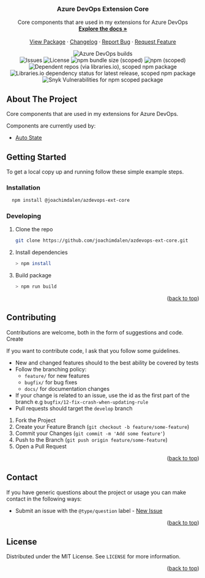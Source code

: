 <div id="top"></div>

<!-- PROJECT LOGO -->
<br />
<div align="center">

<h3 align="center">Azure DevOps Extension Core</h3>

  <p align="center">
  Core components that are used in my extensions for Azure DevOps
    <br />
    <a href="https://github.com/joachimdalen/azdevops-ext-core/blob/master/docs/index.md"><strong>Explore the docs »</strong></a>
    <br />
    <br />
    <a href="https://www.npmjs.com/package/@joachimdalen/azdevops-ext-core">View Package</a>
    ·
    <a href="https://github.com/joachimdalen/azdevops-ext-core/blob/master/docs/CHANGELOG.md">Changelog</a>
    ·
    <a href="https://github.com/joachimdalen/azdevops-ext-core/issues">Report Bug</a>
    ·
    <a href="https://github.com/joachimdalen/azdevops-ext-core/issues">Request Feature</a>
  </p>
</div>

<div align="center">
  <img alt="Azure DevOps builds" src="https://img.shields.io/azure-devops/build/dalenapps/6531387f-baea-443c-a284-0d0e786e56c3/39?color=0078d7&label=Master%20Build&logo=azure-devops&style=flat-square">
</div>
<div align="center">
<img alt="Issues" src="https://img.shields.io/github/issues/joachimdalen/azdevops-ext-core.svg?style=flat-square">
  <img alt="License" src="https://img.shields.io/github/license/joachimdalen/azdevops-ext-core?style=flat-square">
  <img alt="npm bundle size (scoped)" src="https://img.shields.io/bundlephobia/min/@joachimdalen/azdevops-ext-core?style=flat-square">
  <img alt="npm (scoped)" src="https://img.shields.io/npm/v/@joachimdalen/azdevops-ext-core?logo=npm&style=flat-square">
</div>

<div align="center">
  <img alt="Dependent repos (via libraries.io), scoped npm package" src="https://img.shields.io/librariesio/dependent-repos/npm/@joachimdalen/azdevops-ext-core?style=flat-square">
  <img alt="Libraries.io dependency status for latest release, scoped npm package" src="https://img.shields.io/librariesio/release/npm/@joachimdalen/azdevops-ext-core?style=flat-square">
  <img alt="Snyk Vulnerabilities for npm scoped package" src="https://img.shields.io/snyk/vulnerabilities/npm/@joachimdalen/azdevops-ext-core?style=flat-square">
</div>

<!-- ABOUT THE PROJECT -->

## About The Project

Core components that are used in my extensions for Azure DevOps.

Components are currently used by:

- [Auto State](https://github.com/joachimdalen/azdevops-auto-state)

## Getting Started

To get a local copy up and running follow these simple example steps.

### Installation

```sh
  npm install @joachimdalen/azdevops-ext-core
```

### Developing

1. Clone the repo
   ```sh
   git clone https://github.com/joachimdalen/azdevops-ext-core.git
   ```
2. Install dependencies
   ```sh
   > npm install
   ```
3. Build package
   ```sh
   > npm run build
   ```

<p align="right">(<a href="#top">back to top</a>)</p>

## Contributing

Contributions are welcome, both in the form of suggestions and code. Create

If you want to contribute code, I ask that you follow some guidelines.

- New and changed features should to the best ability be covered by tests
- Follow the branching policy:
  - `feature/` for new features
  - `bugfix/` for bug fixes
  - `docs/` for documentation changes
- If your change is related to an issue, use the id as the first part of the branch e.g `bugfix/12-fix-crash-when-updating-rule`
- Pull requests should target the `develop` branch

1. Fork the Project
2. Create your Feature Branch (`git checkout -b feature/some-feature`)
3. Commit your Changes (`git commit -m 'Add some feature'`)
4. Push to the Branch (`git push origin feature/some-feature`)
5. Open a Pull Request

<p align="right">(<a href="#top">back to top</a>)</p>

## Contact

If you have generic questions about the project or usage you can make contact in the following ways:

- Submit an issue with the `@type/question` label - [New Issue](https://github.com/joachimdalen/azext/issues/new)

<p align="right">(<a href="#top">back to top</a>)</p>

## License

Distributed under the MIT License. See `LICENSE` for more information.

<p align="right">(<a href="#top">back to top</a>)</p>
